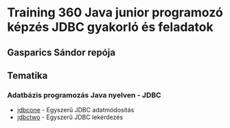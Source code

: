 # Training 360 Java junior programozó képzés JDBC gyakorló és feladatok
## Gasparics Sándor repója

## Tematika

### Adatbázis programozás Java nyelven - JDBC
* [jdbcone](src/main/java/jdbcone/) - Egyszerű JDBC adatmódosítás
* [jdbctwo](src/main/java/jdbctwo/) - Egyszerű JDBC lekérdezés

